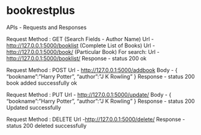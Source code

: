 # bookrestplus


APIs - Requests and Responses

Request Method : GET (Search Fields - Author Name)
Url - http://127.0.0.1:5000/booklist (Complete List of Books)
Url - http://127.0.0.1:5000/book/<id> (Particular Book)
For search:
Url - http://127.0.0.1:5000/booklist/<searchkeyword>
Response - status 200 ok

Request Method : POST
Url - http://127.0.0.1:5000/addbook
Body - {
    “bookname”:”Harry Potter”,
    “author”:”J K Rowling”
    }
Response - status 200 book added successfully ok



Request Method : PUT
Url - http://127.0.0.1:5000/update/<id>
Body - {
    “bookname”:”Harry Potter”,
    “author”:”J K Rowling”
    }
Response - status 200 Updated successfully



Request Method : DELETE
Url -http://127.0.0.1:5000/delete/<id>
Response - status 200 deleted successfully
